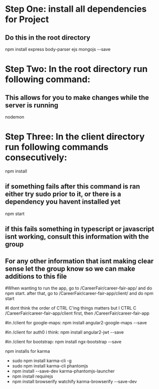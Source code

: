 # Step One: install all dependencies for Project
## Do this in the root directory 
npm install express body-parser ejs mongojs --save

# Step Two: In the root directory run following command: 
## This allows for you to make changes while the server is running
nodemon 

# Step Three: In the client directory run following commands consecutively: 
npm install
## if something fails after this command is ran either try sudo prior to it, or there is a dependency you havent installed yet
npm start
## if this fails something in typescript or javascript isnt working, consult this information with the group 

## For any other information that isnt making clear sense let the group know so we can make additions to this file 

#When wanting to run the app, go to /CareerFair/career-fair-app/ and do npm start. after that, go to /CareerFair/career-fair-app/client/ and do npm start

#I dont think the order of CTRL C'ing things matters but I CTRL C /CareerFair/career-fair-app/client first, then /CareerFair/career-fair-app

#in /client for google-maps: npm install angular2-google-maps --save

#in /client for auth0 i think: npm install angular2-jwt --save

#in /client for bootstrap: npm install ngx-bootstrap --save

npm installs for karma
- sudo npm install karma-cli -g
- sudo npm install karma-cli phantomjs
- npm install --save-dev karma-phantomjs-launcher
- npm install requirejs
- npm install browserify watchify karma-browserify --save-dev
